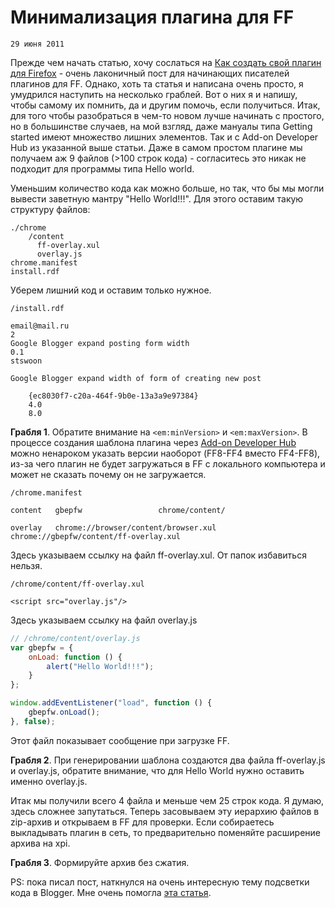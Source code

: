 <!--
{
  "draft": false,
  "tags": ["Программирование"]
}
-->

# Минимализация плагина для FF

```blogEnginePageDate
29 июня 2011
```

Прежде чем начать статью, хочу сослаться
на [Как создать свой плагин для Firefox](http://webdevnotice.blogspot.com/2011/06/firefox.html) - очень лаконичный пост
для начинающих писателей плагинов для FF. Однако, хоть та статья и написана очень просто, я умудрился наступить на
несколько граблей. Вот о них я и напишу, чтобы самому их помнить, да и другим помочь, если получиться.
Итак, для того чтобы разобраться в чем-то новом лучше начинать с простого, но в большинстве случаев, на мой взгляд, даже
мануалы типа Getting started имеют множество лишних элементов. Так и с Add-on Developer Hub из указанной выше статьи.
Даже в самом простом плагине мы получаем аж 9 файлов (>100 cтрок кода) - согласитесь это никак не подходит для программы
типа Hello world.

Уменьшим количество кода как можно больше, но так, что бы мы могли вывести заветную мантру "Hello World!!!". Для этого
оставим такую структуру файлов:

```
./chrome
    /content
      ff-overlay.xul
      overlay.js
chrome.manifest
install.rdf
```

Уберем лишний код и оставим только нужное.

```
/install.rdf

email@mail.ru
2
Google Blogger expand posting form width
0.1
stswoon

Google Blogger expand width of form of creating new post

    {ec8030f7-c20a-464f-9b0e-13a3a9e97384} 
    4.0
    8.0
```

**Грабля 1**. Обратите внимание на `<em:minVersion>` и `<em:maxVersion>`. В процессе создания шаблона плагина
через [Add-on Developer Hub](https://addons.mozilla.org/en-US/developers/tools/builder) можно ненароком указать версии
наоборот (FF8-FF4 вместо FF4-FF8), из-за чего плагин не будет загружаться в FF с локального компьютера и может не
сказать почему он не загружается.

```
/chrome.manifest

content   gbepfw                 chrome/content/

overlay   chrome://browser/content/browser.xul   chrome://gbepfw/content/ff-overlay.xul
```

Здесь указываем ссылку на файл ff-overlay.xul. От папок избавиться нельзя.

```
/chrome/content/ff-overlay.xul

<script src="overlay.js"/>
```

Здесь указываем ссылку на файл overlay.js

```js
// /chrome/content/overlay.js
var gbepfw = {
    onLoad: function () {
        alert("Hello World!!!");
    }
};

window.addEventListener("load", function () {
    gbepfw.onLoad();
}, false);
```

Этот файл показывает сообщение при загрузке FF.

**Грабля 2**. При генерировании шаблона создаются два файла ff-overlay.js и overlay.js, обратите внимание, что для Hello
World нужно оставить именно overlay.js.

Итак мы получили всего 4 файла и меньше чем 25 строк кода. Я думаю, здесь сложнее запутаться. Теперь засовываем эту
иерархию файлов в zip-архив и открываем в FF для проверки. Если собираетесь выкладывать плагин в сеть, то предварительно
поменяйте расширение архива на xpi.

**Грабля 3**. Формируйте архив без сжатия.

PS: пока писал пост, наткнулся на очень интересную тему подсветки кода в Blogger. Мне очень
помогла [эта статья](http://heisencoder.net/2009/01/adding-syntax-highlighting-to-blogger.html).



